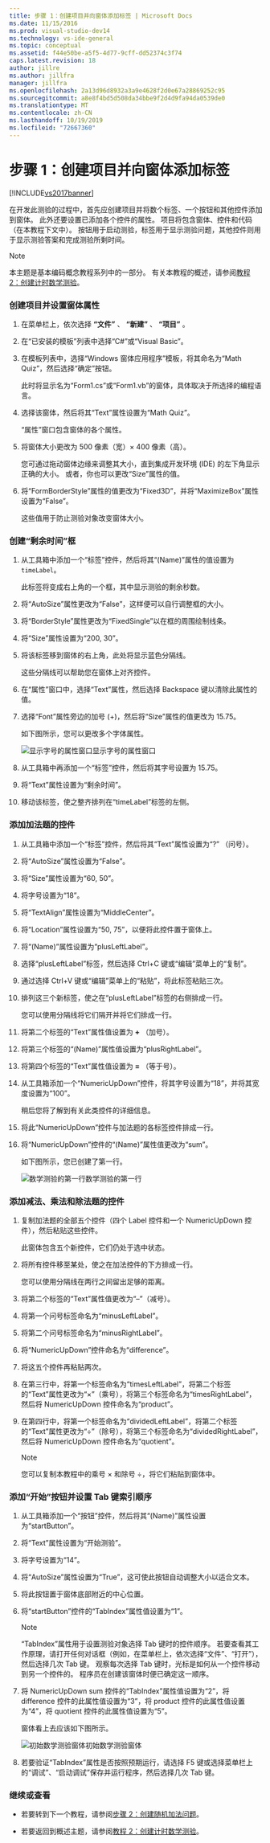 ```yaml
---
title: 步骤 1：创建项目并向窗体添加标签 | Microsoft Docs
ms.date: 11/15/2016
ms.prod: visual-studio-dev14
ms.technology: vs-ide-general
ms.topic: conceptual
ms.assetid: f44e50be-a5f5-4d77-9cff-dd52374c3f74
caps.latest.revision: 18
author: jillre
ms.author: jillfra
manager: jillfra
ms.openlocfilehash: 2a13d96d8932a3a9e4628f2d0e67a28869252c95
ms.sourcegitcommit: a8e8f4bd5d508da34bbe9f2d4d9fa94da0539de0
ms.translationtype: MT
ms.contentlocale: zh-CN
ms.lasthandoff: 10/19/2019
ms.locfileid: "72667360"
---
```

# <a name="step-1-create-a-project-and-add-labels-to-your-form"></a>步骤 1：创建项目并向窗体添加标签
[!INCLUDE[vs2017banner](../includes/vs2017banner.md)]

在开发此测验的过程中，首先应创建项目并将数个标签、一个按钮和其他控件添加到窗体。 此外还要设置已添加各个控件的属性。 项目将包含窗体、控件和代码（在本教程下文中）。 按钮用于启动测验，标签用于显示测验问题，其他控件则用于显示测验答案和完成测验所剩时间。

> [!NOTE]
> 本主题是基本编码概念教程系列中的一部分。 有关本教程的概述，请参阅[教程 2：创建计时数学测验](../ide/tutorial-2-create-a-timed-math-quiz.md)。

### <a name="to-create-a-project-and-set-properties-for-a-form"></a>创建项目并设置窗体属性

1. 在菜单栏上，依次选择 **“文件”** 、 **“新建”** 、 **“项目”** 。

2. 在“已安装的模板”列表中选择“C#”或“Visual Basic”。

3. 在模板列表中，选择“Windows 窗体应用程序”模板，将其命名为“Math Quiz”，然后选择“确定”按钮。

     此时将显示名为“Form1.cs”或“Form1.vb”的窗体，具体取决于所选择的编程语言。

4. 选择该窗体，然后将其“Text”属性设置为“Math Quiz”。

     “属性”窗口包含窗体的各个属性。

5. 将窗体大小更改为 500 像素（宽）× 400 像素（高）。

     您可通过拖动窗体边缘来调整其大小，直到集成开发环境 (IDE) 的左下角显示正确的大小。 或者，你也可以更改“Size”属性的值。

6. 将“FormBorderStyle”属性的值更改为“Fixed3D”，并将“MaximizeBox”属性设置为“False”。

     这些值用于防止测验对象改变窗体大小。

### <a name="to-create-the-time-remaining-box"></a>创建“剩余时间”框

1. 从工具箱中添加一个“标签”控件，然后将其“(Name)”属性的值设置为 `timeLabel`。

     此标签将变成右上角的一个框，其中显示测验的剩余秒数。

2. 将“AutoSize”属性更改为“False”，这样便可以自行调整框的大小。

3. 将“BorderStyle”属性更改为“FixedSingle”以在框的周围绘制线条。

4. 将“Size”属性设置为“200, 30”。

5. 将该标签移到窗体的右上角，此处将显示蓝色分隔线。

     这些分隔线可以帮助您在窗体上对齐控件。

6. 在“属性”窗口中，选择“Text”属性，然后选择 Backspace 键以清除此属性的值。

7. 选择“Font”属性旁边的加号 (+)，然后将“Size”属性的值更改为 15.75。

     如下图所示，您可以更改多个字体属性。

     ![显示字号的属性窗口](../ide/media/express-setfontsize.png "Express_setFontSize")显示字号的属性窗口

8. 从工具箱中再添加一个“标签”控件，然后将其字号设置为 15.75。

9. 将“Text”属性设置为“剩余时间”。

10. 移动该标签，使之整齐排列在“timeLabel”标签的左侧。

### <a name="to-add-controls-for-the-addition-problems"></a>添加加法题的控件

1. 从工具箱中添加一个“标签”控件，然后将其“Text”属性设置为“?” （问号）。

2. 将“AutoSize”属性设置为“False”。

3. 将“Size”属性设置为“60, 50”。

4. 将字号设置为“18”。

5. 将“TextAlign”属性设置为“MiddleCenter”。

6. 将“Location”属性设置为“50, 75”，以便将此控件置于窗体上。

7. 将“(Name)”属性设置为“plusLeftLabel”。

8. 选择“plusLeftLabel”标签，然后选择 Ctrl+C 键或“编辑”菜单上的“复制”。

9. 通过选择 Ctrl+V 键或“编辑”菜单上的“粘贴”，将此标签粘贴三次。

10. 排列这三个新标签，使之在“plusLeftLabel”标签的右侧排成一行。

     您可以使用分隔线将它们隔开并将它们排成一行。

11. 将第二个标签的“Text”属性值设置为 **+** （加号）。

12. 将第三个标签的“(Name)”属性值设置为“plusRightLabel”。

13. 将第四个标签的“Text”属性值设置为 **=** （等于号）。

14. 从工具箱添加一个“NumericUpDown”控件，将其字号设置为“18”，并将其宽度设置为“100”。

     稍后您将了解到有关此类控件的详细信息。

15. 将此“NumericUpDown”控件与加法题的各标签控件排成一行。

16. 将“NumericUpDown”控件的“(Name)”属性值更改为“sum”。

     如下图所示，您已创建了第一行。

     ![数学测验的第一行](../ide/media/express-firstrow.png "Express_firstRow")数学测验的第一行

### <a name="to-add-controls-for-the-subtraction-multiplication-and-division-problems"></a>添加减法、乘法和除法题的控件

1. 复制加法题的全部五个控件（四个 Label 控件和一个 NumericUpDown 控件），然后粘贴这些控件。

     此窗体包含五个新控件，它们仍处于选中状态。

2. 将所有控件移至某处，使之在加法控件的下方排成一行。

     您可以使用分隔线在两行之间留出足够的距离。

3. 将第二个标签的“Text”属性值更改为“–”（减号）。

4. 将第一个问号标签命名为“minusLeftLabel”。

5. 将第二个问号标签命名为“minusRightLabel”。

6. 将“NumericUpDown”控件命名为“difference”。

7. 将这五个控件再粘贴两次。

8. 在第三行中，将第一个标签命名为“timesLeftLabel”，将第二个标签的“Text”属性更改为“×”（乘号），将第三个标签命名为“timesRightLabel”，然后将 NumericUpDown 控件命名为“product”。

9. 在第四行中，将第一个标签命名为“dividedLeftLabel”，将第二个标签的“Text”属性更改为“÷”（除号），将第三个标签命名为“dividedRightLabel”，然后将 NumericUpDown 控件命名为“quotient”。

    > [!NOTE]
    > 您可以复制本教程中的乘号 × 和除号 ÷，将它们粘贴到窗体中。

### <a name="to-add-a-start-button-and-set-the-tab-index-order"></a>添加“开始”按钮并设置 Tab 键索引顺序

1. 从工具箱添加一个“按钮”控件，然后将其“(Name)”属性设置为“startButton”。

2. 将“Text”属性设置为“开始测验”。

3. 将字号设置为“14”。

4. 将“AutoSize”属性设置为“True”，这可使此按钮自动调整大小以适合文本。

5. 将此按钮置于窗体底部附近的中心位置。

6. 将“startButton”控件的“TabIndex”属性值设置为“1”。

    > [!NOTE]
    > “TabIndex”属性用于设置测验对象选择 Tab 键时的控件顺序。 若要查看其工作原理，请打开任何对话框（例如，在菜单栏上，依次选择“文件”、“打开”），然后选择几次 Tab 键。 观察每次选择 Tab 键时，光标是如何从一个控件移动到另一个控件的。 程序员在创建该窗体时便已确定这一顺序。

7. 将 NumericUpDown sum 控件的“TabIndex”属性值设置为“2”，将 difference 控件的此属性值设置为“3”，将 product 控件的此属性值设置为“4”，将 quotient 控件的此属性值设置为“5”。

     窗体看上去应该如下图所示。

     ![初始数学测验窗体](../ide/media/express-formlaidout.png "Express_FormLaidOut")初始数学测验窗体

8. 若要验证“TabIndex”属性是否按照预期运行，请选择 F5 键或选择菜单栏上的“调试”、“启动调试”保存并运行程序，然后选择几次 Tab 键。

### <a name="to-continue-or-review"></a>继续或查看

- 若要转到下一个教程，请参阅[步骤 2：创建随机加法问题](../ide/step-2-create-a-random-addition-problem.md)。

- 若要返回到概述主题，请参阅[教程 2：创建计时数学测验](../ide/tutorial-2-create-a-timed-math-quiz.md)。
